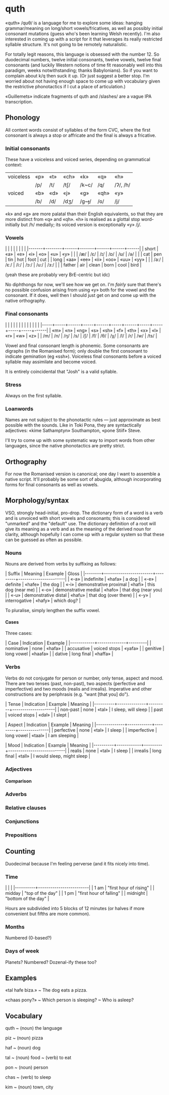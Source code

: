 # quth

«quth» /qʊθ/ is a language for me to explore some ideas: hanging
grammar/meaning on long/short vowels/fricatives, as well as possibly
initial consonant mutations (guess who's been learning Welsh
recently).  I'm also interested in coming up with a script for it that
leverages its really restricted syllable structure.  It's not going to
be remotely naturalistic.

For totally legit reasons, this language is obsessed with the
number 12.  So duodecimal numbers, twelve initial consonants, twelve
vowels, twelve final consonants (and luckily Western notions of time
fit reasonably well into this paradigm, weeks notwithstanding; thanks
Babylonians).  So if you want to complain about k/q then suck it up.
(Or just suggest a better stop.  I'm worried about not having enough
space to come up with vocabulary given the restrictive phonotactics if
I cut a place of articulation.)

«Guillemets» indicate fragments of quth and /slashes/ are a vague IPA
transcription.

## Phonology

All content words consist of syllables of the form CVC, where the
first consonant is always a stop or affricate and the final is always
a fricative.

### Initial consonants

These have a voiceless and voiced series, depending on grammatical
context:

|           |     |     |      |       |      |          |
|-----------|-----|-----|------|-------|------|----------|
| voiceless | «p» | «t» | «ch» | «k»   | «q»  | «h»      |
|           | /p/ | /t/ | /tʃ/ | /k~c/ | /q/  | /ʔ/, /h/ |
| voiced    | «b» | «d» | «j»  | «g»   | «qh» | «y»      |
|           | /b/ | /d/ | /dʒ/ | /g~ɟ/ | /ɢ/  | /j/      |

«k» and «g» are more palatal than their English equivalents, so that
they are more distinct from «q» and «qh».  «h» is realised as a
glottal stop word-initially but /h/ medially; its voiced version is
exceptionally «y» /j/.

### Vowels

|       |        |      |       |      |      |      |
|-------+--------+------+-------+------+------+------|
| short | «a»    | «e»  | «i»   | «o»  | «u»  | «y»  |
|       | /æ/    | /ɛ/  | /ɪ/   | /ɒ/  | /ʊ/  | /ə/  |
|       | cat    | pen  | tin   | hot  | foot | cut  |
| long  | «aa»   | «ee» | «ii»  | «oo» | «uu» | «yy» |
|       | /a:/   | /ɛː/ | /i:/  | /ɔ:/ | /u:/ | /ɜ:/ |
|       | father | air  | clean | born | cool | bird |

(yeah these are probably very BrE-centric but idc)

No diphthongs for now, we'll see how we get on.  I'm _fairly_ sure that
there's no possible confusion arising from using «y» both for the vowel
and the consonant.  If it does, well then I should just get on and come
up with the native orthography.

### Final consonants

|     |     |      |     |      |     |      |     |     |     |     |      |
|-----+-----+------+-----+------+-----+------+-----+-----+-----+-----+------|
| «m» | «n» | «ng» | «s» | «sh» | «f» | «th» | «x» | «l» | «r» | «w» | «z»  |
| /m/ | /n/ | /ŋ/  | /s/ | /ʃ/  | /f/ | /θ/  | /χ/ | /l/ | /r/ | /w/ | /ts/ |

Vowel and final consonant length is phonemic.  Some consonants are
digraphs (in the Romanised form); only double the first consonant to
indicate gemination (eg «ssh»).  Voiceless final consonants before a
voiced syllable may assimilate and become voiced.

It is entirely coincidental that "Josh" is a valid syllable.

### Stress

Always on the first syllable.

### Loanwords

Names are not subject to the phonotactic rules — just approximate as
best possible with the sounds.  Like in Toki Pona, they are
syntactically adjectives: «kime Sathamptyn» Southampton, «pone Stiif»
Steve.

I'll try to come up with some systematic way to import words from other
languages, since the native phonotactics are pretty strict.

## Orthography

For now the Romanised version is canonical; one day I want to assemble
a native script.  It'll probably be some sort of abugida, although
incorporating forms for final consonants as well as vowels.

## Morphology/syntax

VSO, strongly head-initial, pro-drop.  The dictionary form of a word
is a verb and is unvoiced with short vowels and consonants; this is
considered "unmarked" and the "default" use.  The dictionary
definition of a root will give its meaning as a verb and as the
meaning of the derived noun for clarity, although hopefully I can come
up with a regular system so that these can be guessed as often as
possible.

### Nouns

Nouns are derived from verbs by suffixing as follows:

| Suffix | Meaning                | Example | Gloss                 |
|--------+------------------------+---------+-----------------------|
| «-a»   | indefinite             | «hafa»  | a dog                 |
| «-e»   | definite               | «hafe»  | the dog               |
| «-i»   | demonstrative proximal | «hafi»  | this dog (near me)    |
| «-o»   | demonstrative medial   | «hafo»  | that dog (near you)   |
| «-u»   | demonstrative distal   | «hafu»  | that dog (over there) |
| «-y»   | interrogative          | «hafy»  | which dog?            |

To pluralise, simply lengthen the suffix vowel.

#### Cases

Three cases:

| Case       | Indication   | Example |
|------------+--------------+---------|
| nominative | none         | «hafa»  |
| accusative | voiced stops | «yafa»  |
| genitive   | long vowel   | «haafa» |
| dative     | long final   | «haffa» |

### Verbs

Verbs do not conjugate for person or number, only tense, aspect and
mood.  There are two tenses (past, non-past), two aspects
(perfective and imperfective) and two moods (realis and irrealis).
Imperative and other constructions are by periphrasis (e.g. "want
[that you] do").

| Tense    | Indication   | Example | Meaning             |
|----------+--------------+---------+---------------------|
| non-past | none         | «tal»   | I sleep, will sleep |
| past     | voiced stops | «dal»   | I slept             |

| Aspect       | Indication | Example | Meaning       |
|--------------+------------+---------+---------------|
| perfective   | none       | «tal»   | I sleep       |
| imperfective | long vowel | «taal»  | I am sleeping |

| Mood     | Indication | Example | Meaning                    |
|----------+------------+---------+----------------------------|
| realis   | none       | «tal»   | I sleep                    |
| irrealis | long final | «tall»  | I would sleep, might sleep |

### Adjectives

#### Comparison

### Adverbs

### Relative clauses

### Conjunctions

### Prepositions

## Counting

Duodecimal because I'm feeling perverse (and it fits nicely into
time).

### Time

|          |                         |
|----------+-------------------------|
| 1 am     | "first hour of rising"  |
| midday   | "top of the day"        |
| 1 pm     | "first hour of falling" |
| midnight | "bottom of the day"     |

Hours are subdivided into 5 blocks of 12 minutes (or halves if more
convenient but fifths are more common).

### Months

Numbered (0-based?)

### Days of week

Planets? Numbered? Dozenal-ify these too?

## Examples

«tal hafe biza.»
~ The dog eats a pizza.

«chaas pony?»
~ Which person is sleeping?
~ Who is asleep?

## Vocabulary

quth
~ (noun) the language

piz
~ (noun) pizza

haf
~ (noun) dog

tal
~ (noun) food
~ (verb) to eat

pon
~ (noun) person

chas
~ (verb) to sleep

kim
~ (noun) town, city
